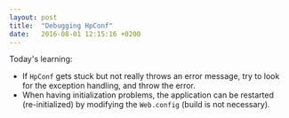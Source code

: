 ```yaml
---
layout: post
title:  "Debugging HpConf"
date:   2016-08-01 12:15:16 +0200
---
```

Today's learning:
 
 * If `HpConf` gets stuck but not really throws an error message, try to look for the exception handling, and throw the error.
 * When having initialization problems, the application can be restarted (re-initialized) by modifying the `Web.config` (build is not necessary).